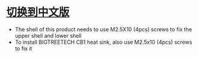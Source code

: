 # [切换到中文版](./README_zh_cn.md)

* The shell of this product needs to use M2.5X10 (4pcs) screws to fix the upper shell and lower shell
* To install BIGTREETECH CB1 heat sink, also use M2.5x10 (4pcs) screws to fix it